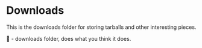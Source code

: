 # Downloads

This is the downloads folder for storing tarballs and other interesting pieces.

📂 - downloads folder, does what you think it does.